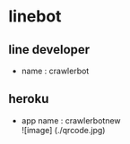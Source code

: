 # linebot
## line developer  
* name : crawlerbot
## heroku 
* app name : crawlerbotnew  
![image] (./qrcode.jpg)
